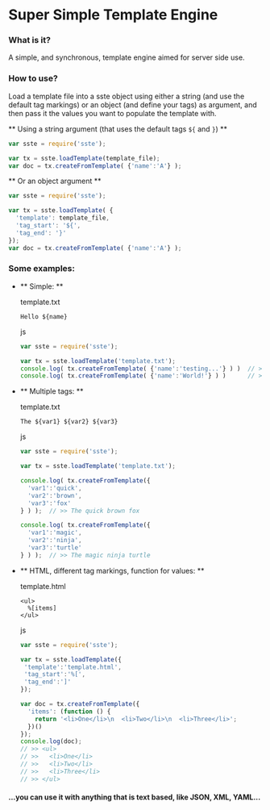 # Super Simple Template Engine

### What is it?
A simple, and synchronous, template engine aimed for server side use.

### How to use?
Load a template file into a sste object using either a string (and use the default tag markings) or an object (and define your tags) as argument,
and then pass it the values you want to populate the template with.

** Using a string argument (that uses the default tags `${` and `}`) **
```javascript
var sste = require('sste');

var tx = sste.loadTemplate(template_file);
var doc = tx.createFromTemplate( {'name':'A'} );
```

** Or an object argument **
```javascript
var sste = require('sste');

var tx = sste.loadTemplate( {
  'template': template_file,
  'tag_start': '${',
  'tag_end': '}'
});
var doc = tx.createFromTemplate( {'name':'A'} );
```

### Some examples:
* ** Simple: **  

  template.txt
  ```
  Hello ${name}
  ```
  js
  ```javascript
  var sste = require('sste');

  var tx = sste.loadTemplate('template.txt');
  console.log( tx.createFromTemplate( {'name':'testing...'} ) )  // >> Hello testing...
  console.log( tx.createFromTemplate( {'name':'World!'} ) )      // >> Hello World!
  ```

* ** Multiple tags: **

  template.txt
  ```
  The ${var1} ${var2} ${var3}
  ```
  js
  ```javascript
  var sste = require('sste');

  var tx = sste.loadTemplate('template.txt');

  console.log( tx.createFromTemplate({
    'var1':'quick',
    'var2':'brown',
    'var3':'fox'
  } ) );  // >> The quick brown fox

  console.log( tx.createFromTemplate({
    'var1':'magic',
    'var2':'ninja',
    'var3':'turtle'
  } ) );  // >> The magic ninja turtle
  ```

* ** HTML, different tag markings, function for values: **  

  template.html
  ```
  <ul>
    %[items]
  </ul>
  ```
  js  
  ```javascript
  var sste = require('sste');

  var tx = sste.loadTemplate({
   'template':'template.html',
   'tag_start':'%[',
   'tag_end':']'
  });

  var doc = tx.createFromTemplate({
    'items': (function () {
      return '<li>One</li>\n  <li>Two</li>\n  <li>Three</li>';
    })()
  });
  console.log(doc);
  // >> <ul>
  // >>   <li>One</li>
  // >>   <li>Two</li>
  // >>   <li>Three</li>
  // >> </ul>
  ```

#### ...you can use it with anything that is text based, like JSON, XML, YAML...
